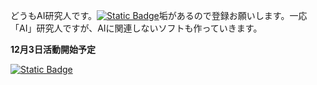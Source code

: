 どうもAI研究人です。[![Static Badge](https://img.shields.io/badge/YouTube-red?logo=youtube)](http://www.youtube.com/@AIITScience)垢があるので登録お願いします。一応「AI」研究人ですが、AIに関連しないソフトも作っていきます。

**12月3日活動開始予定**

[![Static Badge](https://img.shields.io/badge/Follow-black?logo=github)](https://github.com/AIITScience)
